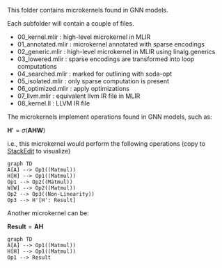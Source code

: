 This folder contains microkernels found in GNN models.

Each subfolder will contain a couple of files.

- 00_kernel.mlir : high-level microkernel in MLIR
- 01_annotated.mlir : microkernel annotated with sparse encodings
- 02_generic.mlir : high-level microkernel in MLIR using linalg.generics
- 03_lowered.mlir : sparse encodings are transformed into loop computations
- 04_searched.mlir : marked for outlining with soda-opt
- 05_isolated.mlir : only sparse computation is present
- 06_optimized.mlir : apply optimizations
- 07_llvm.mlir : equivalent llvm IR file in MLIR
- 08_kernel.ll : LLVM IR file


The microkernels implement operations found in GNN models, such as:

$\mathbf{H'} = \sigma(\mathbf{AHW})$

i.e., this microkernel would perform the following operations (copy to
[StackEdit](https://stackedit.io/app#) to visualize)

```mermaid
graph TD
A[A] --> Op1((Matmul))
H[H] --> Op1((Matmul))
Op1 --> Op2((Matmul))
W[W] --> Op2((Matmul))
Op2 --> Op3((Non-Linearity))
Op3 --> H'[H': Result]
```

Another microkernel can be:

$\mathbf{Result} = \mathbf{AH}$

```mermaid
graph TD
A[A] --> Op1((Matmul))
H[H] --> Op1((Matmul))
Op1 --> Result
```